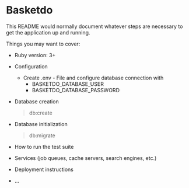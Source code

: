 # Basketdo

This README would normally document whatever steps are necessary to get the
application up and running.

Things you may want to cover:

* Ruby version: 3+
* Configuration
  * Create .env - File and configure database connection with
    * BASKETDO_DATABASE_USER
    * BASKETDO_DATABASE_PASSWORD

* Database creation
    > db:create
* Database initialization
    > db:migrate
* How to run the test suite

* Services (job queues, cache servers, search engines, etc.)

* Deployment instructions

* ...
